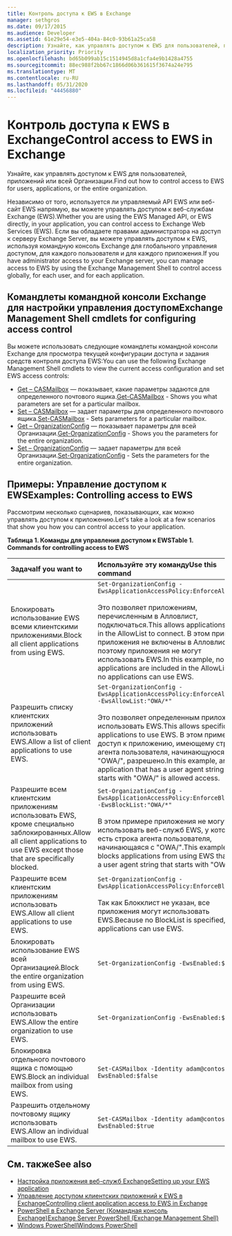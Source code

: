 ```yaml
---
title: Контроль доступа к EWS в Exchange
manager: sethgros
ms.date: 09/17/2015
ms.audience: Developer
ms.assetid: 61e29e54-e3e5-404a-84c0-93b61a25ca58
description: Узнайте, как управлять доступом к EWS для пользователей, приложений или всей Организации.
localization_priority: Priority
ms.openlocfilehash: bd65b099ab15c1514945d8a1cfa4e9b1428a4755
ms.sourcegitcommit: 88ec988f2bb67c1866d06b361615f3674a24e795
ms.translationtype: MT
ms.contentlocale: ru-RU
ms.lasthandoff: 05/31/2020
ms.locfileid: "44456880"
---
```

# <a name="control-access-to-ews-in-exchange"></a><span data-ttu-id="e428c-103">Контроль доступа к EWS в Exchange</span><span class="sxs-lookup"><span data-stu-id="e428c-103">Control access to EWS in Exchange</span></span>

<span data-ttu-id="e428c-104">Узнайте, как управлять доступом к EWS для пользователей, приложений или всей Организации.</span><span class="sxs-lookup"><span data-stu-id="e428c-104">Find out how to control access to EWS for users, applications, or the entire organization.</span></span>
  
<span data-ttu-id="e428c-105">Независимо от того, используется ли управляемый API EWS или веб-сайт EWS напрямую, вы можете управлять доступом к веб-службам Exchange (EWS).</span><span class="sxs-lookup"><span data-stu-id="e428c-105">Whether you are using the EWS Managed API, or EWS directly, in your application, you can control access to Exchange Web Services (EWS).</span></span> <span data-ttu-id="e428c-106">Если вы обладаете правами администратора на доступ к серверу Exchange Server, вы можете управлять доступом к EWS, используя командную консоль Exchange для глобального управления доступом, для каждого пользователя и для каждого приложения.</span><span class="sxs-lookup"><span data-stu-id="e428c-106">If you have administrator access to your Exchange server, you can manage access to EWS by using the Exchange Management Shell to control access globally, for each user, and for each application.</span></span>
  
## <a name="exchange-management-shell-cmdlets-for-configuring-access-control"></a><span data-ttu-id="e428c-107">Командлеты командной консоли Exchange для настройки управления доступом</span><span class="sxs-lookup"><span data-stu-id="e428c-107">Exchange Management Shell cmdlets for configuring access control</span></span>
<span data-ttu-id="e428c-108"><a name="bk_Cmdlets"> </a></span><span class="sxs-lookup"><span data-stu-id="e428c-108"><a name="bk_Cmdlets"> </a></span></span>

<span data-ttu-id="e428c-109">Вы можете использовать следующие командлеты командной консоли Exchange для просмотра текущей конфигурации доступа и задания средств контроля доступа EWS:</span><span class="sxs-lookup"><span data-stu-id="e428c-109">You can use the following Exchange Management Shell cmdlets to view the current access configuration and set EWS access controls:</span></span>
  
- <span data-ttu-id="e428c-110">[Get – CASMailbox](https://technet.microsoft.com/library/bb124754.aspx) — показывает, какие параметры задаются для определенного почтового ящика.</span><span class="sxs-lookup"><span data-stu-id="e428c-110">[Get-CASMailbox](https://technet.microsoft.com/library/bb124754.aspx) - Shows you what parameters are set for a particular mailbox.</span></span>   
- <span data-ttu-id="e428c-111">[Set – CASMailbox](https://technet.microsoft.com/library/bb125264.aspx) — задает параметры для определенного почтового ящика.</span><span class="sxs-lookup"><span data-stu-id="e428c-111">[Set-CASMailbox](https://technet.microsoft.com/library/bb125264.aspx) - Sets parameters for a particular mailbox.</span></span>    
- <span data-ttu-id="e428c-112">[Get – OrganizationConfig](https://technet.microsoft.com/library/aa997571.aspx) — показывает параметры для всей Организации.</span><span class="sxs-lookup"><span data-stu-id="e428c-112">[Get-OrganizationConfig](https://technet.microsoft.com/library/aa997571.aspx) - Shows you the parameters for the entire organization.</span></span>    
- <span data-ttu-id="e428c-113">[Set – OrganizationConfig](https://technet.microsoft.com/library/aa997443.aspx) — задает параметры для всей Организации.</span><span class="sxs-lookup"><span data-stu-id="e428c-113">[Set-OrganizationConfig](https://technet.microsoft.com/library/aa997443.aspx) - Sets the parameters for the entire organization.</span></span> 

<span data-ttu-id="e428c-114"><a name="bk_Examples"> </a></span><span class="sxs-lookup"><span data-stu-id="e428c-114"><a name="bk_Examples"> </a></span></span>

## <a name="examples-controlling-access-to-ews"></a><span data-ttu-id="e428c-115">Примеры: Управление доступом к EWS</span><span class="sxs-lookup"><span data-stu-id="e428c-115">Examples: Controlling access to EWS</span></span>

<span data-ttu-id="e428c-116">Рассмотрим несколько сценариев, показывающих, как можно управлять доступом к приложению.</span><span class="sxs-lookup"><span data-stu-id="e428c-116">Let's take a look at a few scenarios that show you how you can control access to your application.</span></span>
  
<span data-ttu-id="e428c-117">**Таблица 1. Команды для управления доступом к EWS**</span><span class="sxs-lookup"><span data-stu-id="e428c-117">**Table 1. Commands for controlling access to EWS**</span></span>

|<span data-ttu-id="e428c-118">Задача</span><span class="sxs-lookup"><span data-stu-id="e428c-118">If you want to</span></span> |<span data-ttu-id="e428c-119">Используйте эту команду</span><span class="sxs-lookup"><span data-stu-id="e428c-119">Use this command</span></span>|
|:-----|:-----|
|<span data-ttu-id="e428c-120">Блокировать использование EWS всеми клиентскими приложениями.</span><span class="sxs-lookup"><span data-stu-id="e428c-120">Block all client applications from using EWS.</span></span> | `Set-OrganizationConfig -EwsApplicationAccessPolicy:EnforceAllowList`<br/><br/><span data-ttu-id="e428c-121">Это позволяет приложениям, перечисленным в Алловлист, подключаться.</span><span class="sxs-lookup"><span data-stu-id="e428c-121">This allows applications listed in the AllowList to connect.</span></span> <span data-ttu-id="e428c-122">В этом примере приложения не включены в Алловлист, поэтому приложения не могут использовать EWS.</span><span class="sxs-lookup"><span data-stu-id="e428c-122">In this example, no applications are included in the AllowList, so no applications can use EWS.</span></span> |
|<span data-ttu-id="e428c-123">Разрешить списку клиентских приложений использовать EWS.</span><span class="sxs-lookup"><span data-stu-id="e428c-123">Allow a list of client applications to use EWS.</span></span> | `Set-OrganizationConfig -EwsApplicationAccessPolicy:EnforceAllowList -EwsAllowList:"OWA/*"`<br/><br/><span data-ttu-id="e428c-124">Это позволяет определенным приложениям использовать EWS.</span><span class="sxs-lookup"><span data-stu-id="e428c-124">This allows specific applications to use EWS.</span></span> <span data-ttu-id="e428c-125">В этом примере доступ к приложению, имеющему строку агента пользователя, начинающуюся с "OWA/", разрешено.</span><span class="sxs-lookup"><span data-stu-id="e428c-125">In this example, any application that has a user agent string that starts with "OWA/" is allowed access.</span></span> |
|<span data-ttu-id="e428c-126">Разрешите всем клиентским приложениям использовать EWS, кроме специально заблокированных.</span><span class="sxs-lookup"><span data-stu-id="e428c-126">Allow all client applications to use EWS except those that are specifically blocked.</span></span> | `Set-OrganizationConfig -EwsApplicationAccessPolicy:EnforceBlockList -EwsBlockList:"OWA/*"`<br/> <br/><span data-ttu-id="e428c-127">В этом примере приложения не могут использовать веб-служб EWS, у которых есть строка агента пользователя, начинающаяся с "OWA/".</span><span class="sxs-lookup"><span data-stu-id="e428c-127">This example only blocks applications from using EWS that have a user agent string that starts with "OWA/".</span></span> |
|<span data-ttu-id="e428c-128">Разрешите всем клиентским приложениям использовать EWS.</span><span class="sxs-lookup"><span data-stu-id="e428c-128">Allow all client applications to use EWS.</span></span> | `Set-OrganizationConfig -EwsApplicationAccessPolicy:EnforceBlockList` <br/><br/> <span data-ttu-id="e428c-129">Так как Блокклист не указан, все приложения могут использовать EWS.</span><span class="sxs-lookup"><span data-stu-id="e428c-129">Because no BlockList is specified, all applications can use EWS.</span></span> |
|<span data-ttu-id="e428c-130">Блокировать использование EWS всей Организацией.</span><span class="sxs-lookup"><span data-stu-id="e428c-130">Block the entire organization from using EWS.</span></span> | `Set-OrganizationConfig -EwsEnabled:$false` |
|<span data-ttu-id="e428c-131">Разрешите всей Организации использовать EWS.</span><span class="sxs-lookup"><span data-stu-id="e428c-131">Allow the entire organization to use EWS.</span></span> | `Set-OrganizationConfig -EwsEnabled:$true`|
|<span data-ttu-id="e428c-132">Блокировка отдельного почтового ящика с помощью EWS.</span><span class="sxs-lookup"><span data-stu-id="e428c-132">Block an individual mailbox from using EWS.</span></span> | `Set-CASMailbox -Identity adam@contoso.com -EwsEnabled:$false`|
|<span data-ttu-id="e428c-133">Разрешить отдельному почтовому ящику использовать EWS.</span><span class="sxs-lookup"><span data-stu-id="e428c-133">Allow an individual mailbox to use EWS.</span></span> | `Set-CASMailbox -Identity adam@contoso.com -EwsEnabled:$true`|
   
## <a name="see-also"></a><span data-ttu-id="e428c-134">См. также</span><span class="sxs-lookup"><span data-stu-id="e428c-134">See also</span></span>

- [<span data-ttu-id="e428c-135">Настройка приложения веб-служб Exchange</span><span class="sxs-lookup"><span data-stu-id="e428c-135">Setting up your EWS application</span></span>](setting-up-your-ews-application.md)    
- [<span data-ttu-id="e428c-136">Управление доступом клиентских приложений к EWS в Exchange</span><span class="sxs-lookup"><span data-stu-id="e428c-136">Controlling client application access to EWS in Exchange</span></span>](controlling-client-application-access-to-ews-in-exchange.md)   
- [<span data-ttu-id="e428c-137">PowerShell в Exchange Server (Командная консоль Exchange)</span><span class="sxs-lookup"><span data-stu-id="e428c-137">Exchange Server PowerShell (Exchange Management Shell)</span></span>](https://docs.microsoft.com/powershell/exchange/exchange-server/exchange-management-shell?view=exchange-ps) 
- [<span data-ttu-id="e428c-138">Windows PowerShell</span><span class="sxs-lookup"><span data-stu-id="e428c-138">Windows PowerShell</span></span>](https://msdn.microsoft.com/library/dd835506%28v=vs.85%29.aspx)
    


